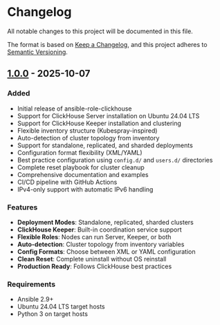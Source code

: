 # Changelog

All notable changes to this project will be documented in this file.

The format is based on [Keep a Changelog](https://keepachangelog.com/en/1.0.0/),
and this project adheres to [Semantic Versioning](https://semver.org/spec/v2.0.0.html).

## [1.0.0] - 2025-10-07

### Added

- Initial release of ansible-role-clickhouse
- Support for ClickHouse Server installation on Ubuntu 24.04 LTS
- Support for ClickHouse Keeper installation and clustering
- Flexible inventory structure (Kubespray-inspired)
- Auto-detection of cluster topology from inventory
- Support for standalone, replicated, and sharded deployments
- Configuration format flexibility (XML/YAML)
- Best practice configuration using `config.d/` and `users.d/` directories
- Complete reset playbook for cluster cleanup
- Comprehensive documentation and examples
- CI/CD pipeline with GitHub Actions
- IPv4-only support with automatic IPv6 handling

### Features

- **Deployment Modes**: Standalone, replicated, sharded clusters
- **ClickHouse Keeper**: Built-in coordination service support
- **Flexible Roles**: Nodes can run Server, Keeper, or both
- **Auto-detection**: Cluster topology from inventory variables
- **Config Formats**: Choose between XML or YAML configuration
- **Clean Reset**: Complete uninstall without OS reinstall
- **Production Ready**: Follows ClickHouse best practices

### Requirements

- Ansible 2.9+
- Ubuntu 24.04 LTS target hosts
- Python 3 on target hosts

[1.0.0]: https://github.com/anhnt094/ansible-role-clickhouse/releases/tag/v1.0.0
